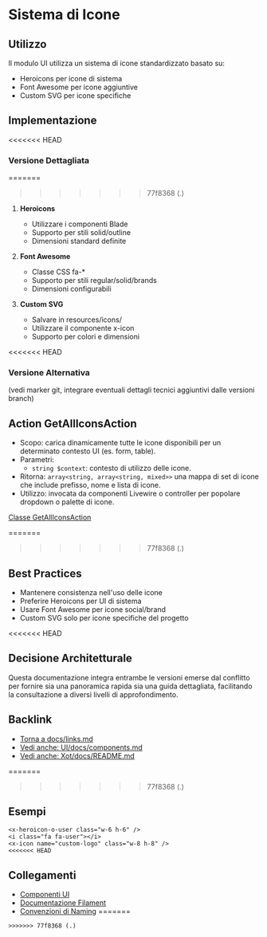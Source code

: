# Sistema di Icone

## Utilizzo
Il modulo UI utilizza un sistema di icone standardizzato basato su:
- Heroicons per icone di sistema
- Font Awesome per icone aggiuntive
- Custom SVG per icone specifiche

## Implementazione
<<<<<<< HEAD
### Versione Dettagliata
=======
>>>>>>> 77f8368 (.)
1. **Heroicons**
   - Utilizzare i componenti Blade
   - Supporto per stili solid/outline
   - Dimensioni standard definite

2. **Font Awesome**
   - Classe CSS fa-*
   - Supporto per stili regular/solid/brands
   - Dimensioni configurabili

3. **Custom SVG**
   - Salvare in resources/icons/
   - Utilizzare il componente x-icon
   - Supporto per colori e dimensioni

<<<<<<< HEAD
### Versione Alternativa
(vedi marker git, integrare eventuali dettagli tecnici aggiuntivi dalle versioni branch)

## Action GetAllIconsAction
- Scopo: carica dinamicamente tutte le icone disponibili per un determinato contesto UI (es. form, table).
- Parametri:
  - `string $context`: contesto di utilizzo delle icone.
- Ritorna: `array<string, array<string, mixed>>` una mappa di set di icone che include prefisso, nome e lista di icone.
- Utilizzo: invocata da componenti Livewire o controller per popolare dropdown o palette di icone.

[Classe GetAllIconsAction](/laravel/Modules/UI/app/Actions/Icon/GetAllIconsAction.php)

=======
>>>>>>> 77f8368 (.)
## Best Practices
- Mantenere consistenza nell'uso delle icone
- Preferire Heroicons per UI di sistema
- Usare Font Awesome per icone social/brand
- Custom SVG solo per icone specifiche del progetto

<<<<<<< HEAD
## Decisione Architetturale
Questa documentazione integra entrambe le versioni emerse dal conflitto per fornire sia una panoramica rapida sia una guida dettagliata, facilitando la consultazione a diversi livelli di approfondimento.

## Backlink
- [Torna a docs/links.md](../../../../docs/links.md)
- [Vedi anche: UI/docs/components.md](./components.md)
- [Vedi anche: Xot/docs/README.md](../../Xot/docs/README.md)

=======
>>>>>>> 77f8368 (.)
## Esempi
```blade
<x-heroicon-o-user class="w-6 h-6" />
<i class="fa fa-user"></i>
<x-icon name="custom-logo" class="w-8 h-8" />
<<<<<<< HEAD
```

## Collegamenti
- [Componenti UI](/var/www/html/_bases/base_ptvx_fila3_mono/laravel/Modules/UI/docs/components.md)
- [Documentazione Filament](/var/www/html/_bases/base_ptvx_fila3_mono/laravel/Modules/UI/docs/filament/README.md)
- [Convenzioni di Naming](/var/www/html/_bases/base_ptvx_fila3_mono/laravel/Modules/UI/docs/naming-conventions.md)
=======
```
>>>>>>> 77f8368 (.)
